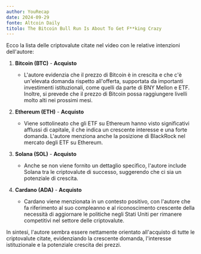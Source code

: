 ```yaml
---
author: YouRecap
date: 2024-09-29
fonte: Altcoin Daily
titolo: The Bitcoin Bull Run Is About To Get F**king Crazy
---
```


Ecco la lista delle criptovalute citate nel video con le relative intenzioni dell'autore:

1. **Bitcoin (BTC)** - **Acquisto**
   - L'autore evidenzia che il prezzo di Bitcoin è in crescita e che c'è un'elevata domanda rispetto all'offerta, supportata da importanti investimenti istituzionali, come quelli da parte di BNY Mellon e ETF. Inoltre, si prevede che il prezzo di Bitcoin possa raggiungere livelli molto alti nei prossimi mesi.

2. **Ethereum (ETH)** - **Acquisto**
   - Viene sottolineato che gli ETF su Ethereum hanno visto significativi afflussi di capitale, il che indica un crescente interesse e una forte domanda. L'autore menziona anche la posizione di BlackRock nel mercato degli ETF su Ethereum.

3. **Solana (SOL)** - **Acquisto**
   - Anche se non viene fornito un dettaglio specifico, l'autore include Solana tra le criptovalute di successo, suggerendo che ci sia un potenziale di crescita.

4. **Cardano (ADA)** - **Acquisto**
   - Cardano viene menzionata in un contesto positivo, con l'autore che fa riferimento al suo compleanno e al riconoscimento crescente della necessità di aggiornare le politiche negli Stati Uniti per rimanere competitivi nel settore delle criptovalute.

In sintesi, l'autore sembra essere nettamente orientato all'acquisto di tutte le criptovalute citate, evidenziando la crescente domanda, l'interesse istituzionale e la potenziale crescita dei prezzi.
